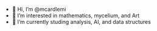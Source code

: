 - 👋 Hi, I’m @mcardlemi
- 👀 I’m interested in mathematics, mycelium, and Art
- 🌱 I’m currently studing analysis, AI, and data structures
<!---
mcardlemi/mcardlemi is a ✨ special ✨ repository because its `README.md` (this file) appears on your GitHub profile.
You can click the Preview link to take a look at your changes.
--->
